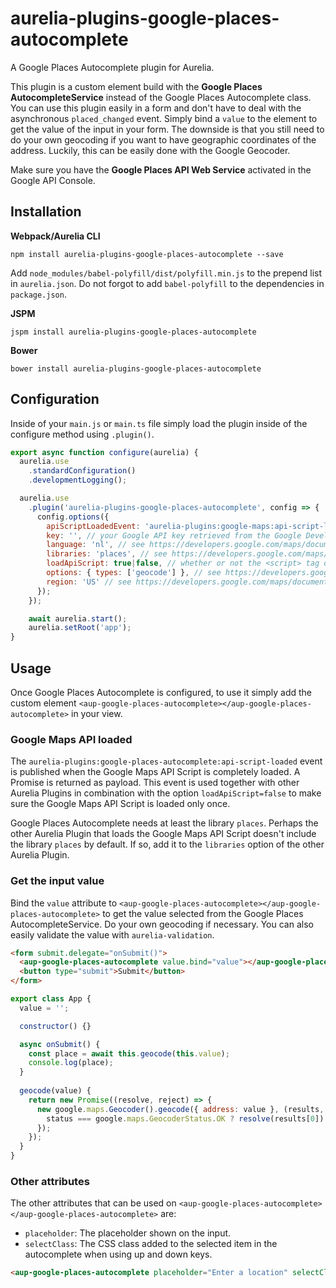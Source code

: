 # aurelia-plugins-google-places-autocomplete

A Google Places Autocomplete plugin for Aurelia.

This plugin is a custom element build with the **Google Places AutocompleteService** instead of the Google Places Autocomplete class. You can use this plugin easily in a form and don't have to deal with the asynchronous `placed_changed` event. Simply bind a `value` to the element to get the value of the input in your form. The downside is that you still need to do your own geocoding if you want to have geographic coordinates of the address. Luckily, this can be easily done with the Google Geocoder.

Make sure you have the **Google Places API Web Service** activated in the Google API Console.

## Installation

**Webpack/Aurelia CLI**

```shell
npm install aurelia-plugins-google-places-autocomplete --save
```

Add `node_modules/babel-polyfill/dist/polyfill.min.js` to the prepend list in `aurelia.json`. Do not forgot to add `babel-polyfill` to the dependencies in `package.json`.

**JSPM**

```shell
jspm install aurelia-plugins-google-places-autocomplete
```

**Bower**

```shell
bower install aurelia-plugins-google-places-autocomplete
```

## Configuration

Inside of your `main.js` or `main.ts` file simply load the plugin inside of the configure method using `.plugin()`.

```javascript
export async function configure(aurelia) {
  aurelia.use
    .standardConfiguration()
    .developmentLogging();

  aurelia.use
    .plugin('aurelia-plugins-google-places-autocomplete', config => {
      config.options({
        apiScriptLoadedEvent: 'aurelia-plugins:google-maps:api-script-loaded', // if loadApiScript is false, the event that is subscribed to, to know when the Google Maps API is loaded by another plugin
        key: '', // your Google API key retrieved from the Google Developer Console
        language: 'nl', // see https://developers.google.com/maps/documentation/javascript/localization
        libraries: 'places', // see https://developers.google.com/maps/documentation/javascript/libraries
        loadApiScript: true|false, // whether or not the <script> tag of the Google Maps API should be loaded
        options: { types: ['geocode'] }, // see https://developers.google.com/maps/documentation/javascript/places-autocomplete#add_autocomplete
        region: 'US' // see https://developers.google.com/maps/documentation/javascript/localization#Region
      });
    });

    await aurelia.start();
    aurelia.setRoot('app');
}
```

## Usage

Once Google Places Autocomplete is configured, to use it simply add the custom element `<aup-google-places-autocomplete></aup-google-places-autocomplete>` in your view.

### Google Maps API loaded

The `aurelia-plugins:google-places-autocomplete:api-script-loaded` event is published when the Google Maps API Script is completely loaded. A Promise is returned as payload. This event is used together with other Aurelia Plugins in combination with the option `loadApiScript=false` to make sure the Google Maps API Script is loaded only once.

Google Places Autocomplete needs at least the library `places`. Perhaps the other Aurelia Plugin that loads the Google Maps API Script doesn't include the library `places` by default. If so, add it to the `libraries` option of the other Aurelia Plugin.

### Get the input value

Bind the `value` attribute to `<aup-google-places-autocomplete></aup-google-places-autocomplete>` to get the value selected from the Google Places AutocompleteService. Do your own geocoding if necessary. You can also easily validate the value with `aurelia-validation`.

```html
<form submit.delegate="onSubmit()">
  <aup-google-places-autocomplete value.bind="value"></aup-google-places-autocomplete>
  <button type="submit">Submit</button>
</form>
```

```javascript
export class App {
  value = '';

  constructor() {}

  async onSubmit() {
    const place = await this.geocode(this.value);
    console.log(place);
  }
  
  geocode(value) {
    return new Promise((resolve, reject) => {
      new google.maps.Geocoder().geocode({ address: value }, (results, status) => {
        status === google.maps.GeocoderStatus.OK ? resolve(results[0]) : reject();
      });
    });
  }
}
```

### Other attributes

The other attributes that can be used on `<aup-google-places-autocomplete></aup-google-places-autocomplete>` are:

* `placeholder`: The placeholder shown on the input.
* `selectClass`: The CSS class added to the selected item in the autocomplete when using up and down keys.

```html
<aup-google-places-autocomplete placeholder="Enter a location" selectClass="highlight" value.bind="value"></aup-google-places-autocomplete>
```